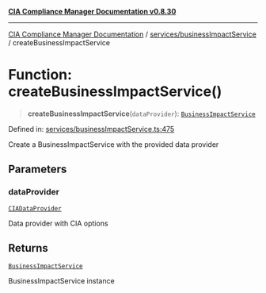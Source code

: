 [**CIA Compliance Manager Documentation v0.8.30**](../../../README.md)

***

[CIA Compliance Manager Documentation](../../../modules.md) / [services/businessImpactService](../README.md) / createBusinessImpactService

# Function: createBusinessImpactService()

> **createBusinessImpactService**(`dataProvider`): [`BusinessImpactService`](../classes/BusinessImpactService.md)

Defined in: [services/businessImpactService.ts:475](https://github.com/Hack23/cia-compliance-manager/blob/6afa716316469147e542039d136ec79ffdbd4ac9/src/services/businessImpactService.ts#L475)

Create a BusinessImpactService with the provided data provider

## Parameters

### dataProvider

[`CIADataProvider`](../../../types/interfaces/CIADataProvider.md)

Data provider with CIA options

## Returns

[`BusinessImpactService`](../classes/BusinessImpactService.md)

BusinessImpactService instance
